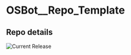 # OSBot__Repo_Template

## Repo details

![Current Release](https://img.shields.io/badge/release-v0.15.2-blue)
